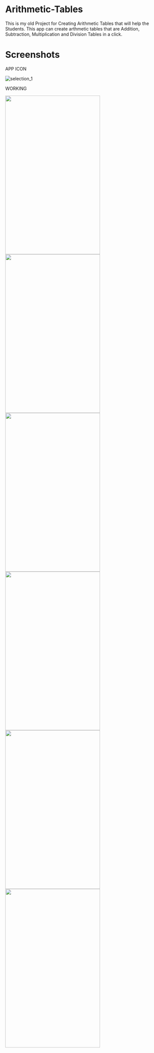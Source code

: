 # Arithmetic-Tables
This is my old Project for Creating Arithmetic Tables that will help the Students. This app can create arthmetic tables that are Addition, Subtraction, Multiplication and Division Tables in a click.

# Screenshots

APP ICON

![selection_1](https://user-images.githubusercontent.com/121479325/216755716-84c3debd-535c-47c5-9625-6d59d37cbb63.png)

WORKING

<img src="https://user-images.githubusercontent.com/121479325/216755630-64ee0a5c-9fcd-465b-9b15-3b41877db5f6.jpg" width="300" height="500">

<img src="https://user-images.githubusercontent.com/121479325/216755639-a78d8e9a-69c6-4afd-8914-e36a9c3a3622.jpg" width="300" height="500">

<img src="https://user-images.githubusercontent.com/121479325/216755674-13fc4e7a-8ba9-4aa0-a2bd-2bee5c6110f6.jpg" width="300" height="500">

<img src="https://user-images.githubusercontent.com/121479325/216755683-ffb97906-5937-4e08-a21d-2fefa66e9c82.jpg" width="300" height="500">

<img src="https://user-images.githubusercontent.com/121479325/216755688-01d66afd-73cc-403d-8274-447a72b9ad83.jpg" width="300" height="500">

<img src="https://user-images.githubusercontent.com/121479325/216755712-0d05d8d9-7153-4ad9-a79c-47208858ff23.jpg" width="300" height="500">
